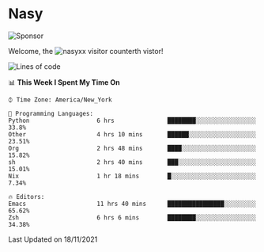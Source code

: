 # Nasy

<!--
<p align="center">
<img height="200" src="https://github-readme-stats.vercel.app/api?username=nasyxx&count_private=true&show_icons=true&theme=dracula&include_all_commits=true"/>
<img height="200" src="https://github-readme-stats.vercel.app/api/top-langs/?username=nasyxx&theme=dracula&hide=html,jupyter+notebook&count_private=true&show_icons=true"/>
</p>

  
----------------
-->

![Sponsor](https://img.shields.io/static/v1.svg?label=Sponsor&message=%E2%9D%A4&logo=GitHub&style=flat&color=pink)
 
Welcome, the ![nasyxx visitor counter](https://count.getloli.com/get/@nasyxx?theme=rule34)th vistor!
 
<!--START_SECTION:waka-->
![Lines of code](https://img.shields.io/badge/From%20Hello%20World%20I%27ve%20Written-5.4%20million%20lines%20of%20code-blue)

📊 **This Week I Spent My Time On** 

```text
⌚︎ Time Zone: America/New_York

💬 Programming Languages: 
Python                   6 hrs               ████████░░░░░░░░░░░░░░░░░   33.8% 
Other                    4 hrs 10 mins       ██████░░░░░░░░░░░░░░░░░░░   23.51% 
Org                      2 hrs 48 mins       ████░░░░░░░░░░░░░░░░░░░░░   15.82% 
sh                       2 hrs 40 mins       ███░░░░░░░░░░░░░░░░░░░░░░   15.01% 
Nix                      1 hr 18 mins        █░░░░░░░░░░░░░░░░░░░░░░░░   7.34%

🔥 Editors: 
Emacs                    11 hrs 40 mins      ████████████████░░░░░░░░░   65.62% 
Zsh                      6 hrs 6 mins        ████████░░░░░░░░░░░░░░░░░   34.38%

```


 Last Updated on 18/11/2021
<!--END_SECTION:waka-->

<!-- ![visitors](https://visitor-badge.laobi.icu/badge?page_id=nasyxx.nasyxx) -->
